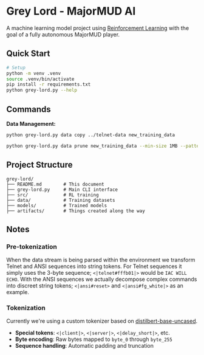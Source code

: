 # Grey Lord - MajorMUD AI

A machine learning model project using [Reinforcement Learning](https://en.wikipedia.org/wiki/Reinforcement_learning) with the goal of a fully autonomous MajorMUD player. 

## Quick Start

```bash
# Setup
python -m venv .venv
source .venv/bin/activate
pip install -r requirements.txt
python grey-lord.py --help
```

## Commands

**Data Management:**
```bash
python grey-lord.py data copy ../telnet-data new_training_data
```
```bash
python grey-lord.py data prune new_training_data --min-size 1MB --pattern *.log
```

## Project Structure

```
grey-lord/
├── README.md        # This document
├── grey-lord.py     # Main CLI interface
├── src/             # RL training
├── data/            # Training datasets
├── models/          # Trained models
├── artifacts/       # Things created along the way
```

## Notes

### Pre-tokenization
When the data stream is being parsed within the environment we transform Telnet and ANSI sequences into string tokens. For Telnet sequences it simply uses the 3-byte sequence; `<|telnet#fffb01|>` would be `IAC WILL ECHO`. With the ANSI sequences we actually decompose complex commands into discreet string tokens; `<|ansi#reset>` and `<|ansi#fg_white|>` as an example.

### Tokenization
Currently we're using a custom tokenizer based on [distilbert-base-uncased](https://huggingface.co/distilbert/distilbert-base-uncased).
- **Special tokens**: `<|client|>`, `<|server|>`, `<|delay_short|>`, etc.
- **Byte encoding**: Raw bytes mapped to `byte_0` through `byte_255`
- **Sequence handling**: Automatic padding and truncation

